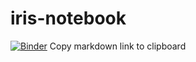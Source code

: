 # iris-notebook

[![Binder](https://mybinder.org/badge_logo.svg)](https://mybinder.org/v2/gh/rsmith013/iris-notebook/HEAD)
Copy markdown link to clipboard

